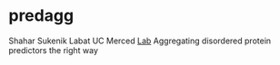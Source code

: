 # predagg
Shahar Sukenik Labat UC Merced [Lab](https://www.sukeniklab.com/)
Aggregating disordered protein predictors the right way
